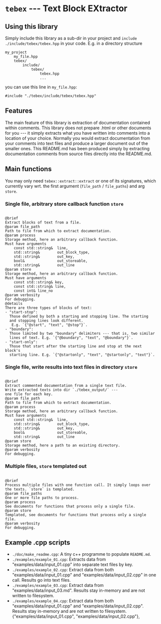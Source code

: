 
# `tebex` --- Text Block EXtractor

## Using this library

Simply include this library as a sub-dir in your project and `include`
`./include/tebex/tebex.hpp` in your code. E.g. in a directory structure

```
my_project
    my_file.hpp
    tebex/
        include/
            tebex/
                tebex.hpp
                ...
```

you can use this line in `my_file.hpp`:

```
#include "./tebex/include/tebex/tebex.hpp"
```

 ## Features

 The main feature of this library is extraction of documentation
 contained within comments. This library does not prepare .html or other
 documents for you --- it simply extracts what you have written into
 comments into a location of your choice. Normally you would extract
 documentation from your comments into text files and produce
 a larger document out of the smaller ones. This README.md has been
 produced simply by extracting documentation comments from source files
 directly into the README.md.

 ## Main functions

 You may only need `tebex::extract::extract` or one of its signatures,
 which currently vary wrt. the first argument (`file_path` / `file_paths`)
 and arg `store`.

 ### Single file, arbitrary store callback function `store`
 ```

 @brief
 Extract blocks of text from a file.
 @param file_path
 Path to file from which to extract documentation.
 @param process
 Storage method, here an arbitrary callback function.
 Must have arguments
     const std::string&  line,
     std::string&        out_block_type,
     std::string&        out_key,
     bool&               out_storeable,
     std::string&        out_line
 @param store
 Storage method, here an arbitrary callback function.
 Must have arguments
     const std::string& key,
     const std::string& line,
     const int& line_no
 @param verbosity
 For debugging.
 @details
 There are three types of blocks of text:
 - "start-stop":
   Those defined by both a starting and stopping line. The starting
   and stopping lines look different.
    E.g. `{"@start", "text", "@stop"}`.
 - "boundary":
   Those limited by two "boundary" delimiters --- that is, two similar
   lines of text. E.g. `{"@boundary", "text", "@boundary"}`.
 - "start-only":
   Those that start after the starting line and stop at the next block's
   starting line. E.g. `{"@startonly", "text", "@startonly", "text"}`.
 ```


 ### Single file, write results into text files in directory `store`
 ```

 @brief
 Extract commented documentation from a single text file.
 Write extracted texts into dir `./tebex_output/` ---
 one file for each key.
 @param file_path
 Path to file from which to extract documentation.
 @param process
 Storage method, here an arbitrary callback function.
 Must have arguments
     const std::string&  line,
     std::string&        out_block_type,
     std::string&        out_key,
     bool&               out_storeable,
     std::string&        out_line
 @param store
 Storage method, here a path to an existing directory.
 @param verbosity
 For debugging.
 ```


 ### Multiple files, `store` templated out
 ```

 @brief
 Process multiple files with one function call. It simply loops over
 the texts. `store` is templated.
 @param file_paths
 One or more file paths to process.
 @param process
 See documents for functions that process only a single file.
 @param store
 Templated, see documents for functions that process only a single file.
 @param verbosity
 For debugging.
 ```

 ## Example .cpp scripts
 
 - `./doc/make_readme.cpp`: A tiny c++ programme to populate `README.md`.
 - `./examples/example_01.cpp`: Extracts data from
   "examples/data/input_01.cpp" into separate text files by key.
 - `./examples/example_02.cpp`: Extract data from both
   "examples/data/input_01.cpp" and "examples/data/input_02.cpp"
   in one call. Results go into text files.
 - `./examples/example_03.cpp`: Extract data from
   "examples/data/input_03.md". 
   Results stay in-memory and are not written to filesystem.
 - `./examples/example_04.cpp`: Extract data from both
   "examples/data/input_01.cpp" and "examples/data/input_02.cpp".
   Results stay in-memory and are not written to filesystem.
    {"examples/data/input_01.cpp", "examples/data/input_02.cpp"},
